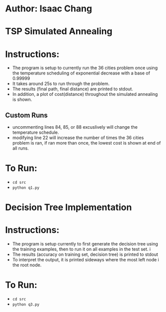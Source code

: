 # Author: Isaac Chang

# TSP Simulated Annealing
# Instructions:
- The program is setup to currently run the 36 cities problem once using the temperature scheduling of exponential decrease with a base of 0.99999
- It takes around 25s to run through the problem.
- The results (final path, final distance) are printed to stdout.
- In addition, a plot of cost(distance) throughout the simulated annealing is shown.

## Custom Runs
- uncommenting lines 84, 85, or 88 excuslively will change the temperature schedule.
- modifying line 22 will increase the number of times the 36 cities problem is ran, if ran more than once, the lowest cost is shown at end of all runs.

# To Run:
- `cd src`
- `python q1.py`

# Decision Tree Implementation
# Instructions:
- The program is setup currently to first generate the decision tree using the training examples, then to run it on all examples in the test set. i
- The results (accuracy on training set, decision tree) is printed to stdout
- To interpret the output, it is printed sideways where the most left node i the root node.

# To Run:
- `cd src`
- `python q3.py`
